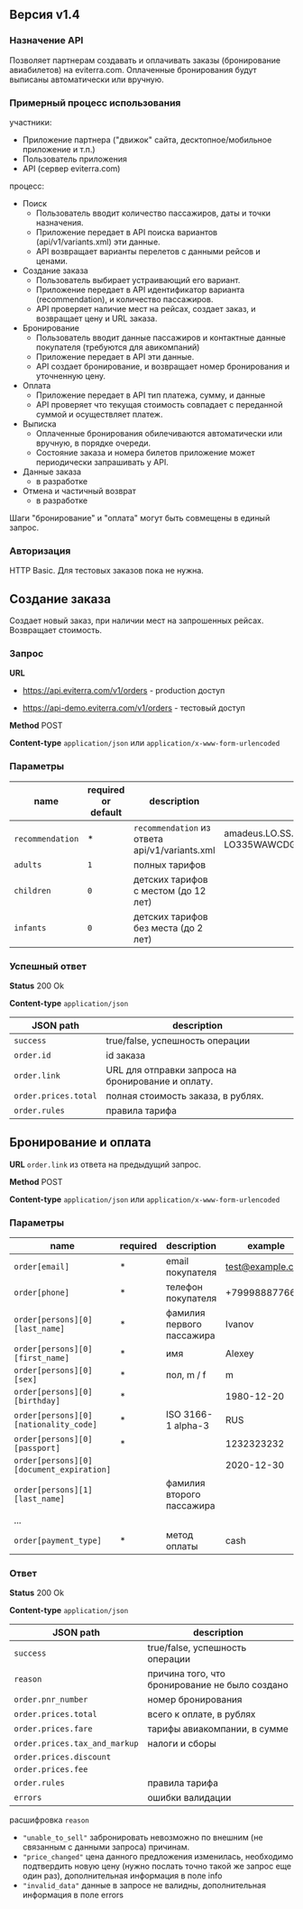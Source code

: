 ## Версия v1.4

### Назначение API

Позволяет партнерам создавать и оплачивать заказы (бронирование авиабилетов)
на eviterra.com. Оплаченные бронирования будут выписаны автоматически или вручную.

### Примерный процесс использования

участники:

* Приложение партнера ("движок" сайта, десктопное/мобильное приложение и т.п.)
* Пользователь приложения
* API (сервер eviterra.com)

процесс:

* Поиск
  * Пользователь вводит количество пассажиров, даты и точки назначения.
  * Приложение передает в API поиска вариантов (api/v1/variants.xml) эти данные.
  * API возвращает варианты перелетов с данными рейсов и ценами.
* Создание заказа
  * Пользователь выбирает устраивающий его вариант.
  * Приложение передает в API идентификатор варианта (recommendation), и количество пассажиров.
  * API проверяет наличие мест на рейсах, создает заказ, и возвращает цену и URL заказа.
* Бронирование
  * Пользователь вводит данные пассажиров и контактные данные покупателя (требуются для авикомпаний)
  * Приложение передает в API эти данные.
  * API создает бронирование, и возвращает номер бронирования и уточненную цену.
* Оплата
  * Приложение передает в API тип платежа, сумму, и данные
  * API проверяет что текущая стоимость совпадает с переданной суммой и осуществляет платеж.
* Выписка
  * Оплаченные бронирования обилечиваются автоматически или вручную, в порядке очереди.
  * Состояние заказа и номера билетов приложение может периодически запрашивать у API.
* Данные заказа
  * в разработке
* Отмена и частичный возврат
  * в разработке

Шаги "бронирование" и "оплата" могут быть совмещены в единый запрос.

### Авторизация

HTTP Basic. Для тестовых заказов пока не нужна.

## Создание заказа

Создает новый заказ, при наличии мест на запрошенных рейсах. Возвращает стоимость.

### Запрос

**URL**

*  https://api.eviterra.com/v1/orders - production доступ

*  https://api-demo.eviterra.com/v1/orders - тестовый доступ

**Method** POST

**Content-type** `application/json` или `application/x-www-form-urlencoded`

### Параметры

name             | required or default  | description | example
-----------------|----------------------|-------------|--------
`recommendation` | *                    | `recommendation` из ответа api/v1/variants.xml  | amadeus.LO.SS.MM.88.LO678SVOWAW151212-LO335WAWCDG161212
`adults`         | `1`                  | полных тарифов
`children`       | `0`                  | детских тарифов с местом (до 12 лет)
`infants`        | `0`                  | детских тарифов без места (до 2 лет)

### Успешный ответ

**Status** 200 Ok

**Content-type** `application/json`

JSON path             |  description
----------------------|-------------
`success`             |  true/false, успешность операции
`order.id`            |  id заказа
`order.link`          |  URL для отправки запроса на бронирование и оплату.
`order.prices.total`  |  полная стоимость заказа, в рублях.
`order.rules`         |  правила тарифа


## Бронирование и оплата

**URL** `order.link` из ответа на предыдущий запрос.

**Method** POST

**Content-type** `application/json` или `application/x-www-form-urlencoded`

### Параметры

name                                      | required | description               | example
------------------------------------------|----------|---------------------------|--------
`order[email]`                            | *        | email покупателя          | test@example.com
`order[phone]`                            | *        | телефон покупателя        | +79998887766
`order[persons][0][last_name]`            | *        | фамилия первого пассажира | Ivanov
`order[persons][0][first_name]`           | *        | имя                       | Alexey
`order[persons][0][sex]`                  | *        | пол, m / f                | m
`order[persons][0][birthday]`             | *        |                           | 1980-12-20
`order[persons][0][nationality_code]`     | *        | ISO 3166-1 alpha-3        | RUS
`order[persons][0][passport]`             | *        |                           | 1232323232
`order[persons][0][document_expiration]`  |          |                           | 2020-12-30
`order[persons][1][last_name]`            |          | фамилия второго пассажира |
...                                       |
`order[payment_type]`                     | *        | метод оплаты              | cash

### Ответ

**Status** 200 Ok

**Content-type** `application/json`

JSON path                    | description
-----------------------------|-------------------------------
`success`                    | true/false, успешность операции
`reason`                     | причина того, что бронирование не было создано
`order.pnr_number`           | номер бронирования
`order.prices.total`         | всего к оплате, в рублях
`order.prices.fare`          | тарифы авиакомпании, в сумме
`order.prices.tax_and_markup`| налоги и сборы
`order.prices.discount`      |
`order.prices.fee`           |
`order.rules`                | правила тарифа
`errors`                     | ошибки валидации

расшифровка `reason`

* `"unable_to_sell"` забронировать невозможно по внешним (не связанным с данными запроса) причинам.
* `"price_changed"` цена данного предложения изменилась, необходимо подтвердить новую цену (нужно послать точно такой же запрос еще один раз), дополнительная информация в поле info
* `"invalid_data"` данные в запросе не валидны, дополнительная информация в поле errors

